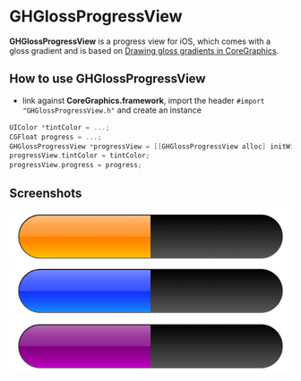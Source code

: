 # GHGlossProgressView
**GHGlossProgressView** is a progress view for iOS, which comes with a gloss gradient and is based on [Drawing gloss gradients in CoreGraphics](http://cocoawithlove.com/2008/09/drawing-gloss-gradients-in-coregraphics.html).

## How to use GHGlossProgressView

* link against **CoreGraphics.framework**, import the header `#import "GHGlossProgressView.h"` and create an instance

```objective-c
UIColor *tintColor = ...;
CGFloat progress = ...;
GHGlossProgressView *progressView = [[GHGlossProgressView alloc] initWithFrame:CGRectMake(10.0f, 60.0f * idx + 10.0f, CGRectGetWidth(self.view.bounds) - 20.0f, 50.0f)];
progressView.tintColor = tintColor;
progressView.progress = progress;
```

## Screenshots
<img src="https://github.com/OliverLetterer/GHGlossProgressView/raw/master/Screenshots/1.png">
<img src="https://github.com/OliverLetterer/GHGlossProgressView/raw/master/Screenshots/2.png">
<img src="https://github.com/OliverLetterer/GHGlossProgressView/raw/master/Screenshots/3.png">